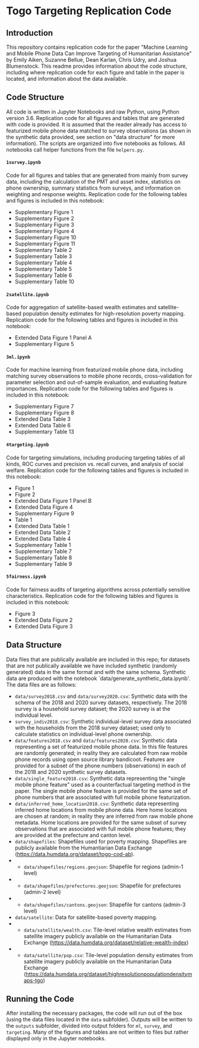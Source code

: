 # Togo Targeting Replication Code

## Introduction
This repository contains replication code for the paper "Machine Learning and Mobile Phone Data Can Improve Targeting of Humanitarian Assistance" by Emily Aiken, Suzanne Bellue, Dean Karlan, Chris Udry, and Joshua Blumenstock. This readme provides information about the code structure, including where replication code for each figure and table in the paper is located, and information about the data available.

## Code Structure
All code is written in Jupyter Notebooks and raw Python, using Python version 3.6. Replication code for all figures and tables that are generated with code is provided. It is assumed that the reader already has access to featurized mobile phone data matched to survey observations (as shown in the synthetic data provided, see section on "data structure" for more information). The scripts are organized into five notebooks as follows. All notebooks call helper functions from the file `helpers.py`.

#### `1survey.ipynb`
Code for all figures and tables that are generated from mainly from survey data, including the calculation of the PMT and asset index, statistics on phone ownership, summary statistics from surveys, and information on weighting and response weights. Replication code for the following tables and figures is included in this notebook:
- Supplementary Figure 1
- Supplementary Figure 2
- Supplementary Figure 3
- Supplementary Figure 4
- Supplementary Figure 10
- Supplementary Figure 11
- Supplementary Table 2
- Supplementary Table 3
- Supplementary Table 4
- Supplementary Table 5
- Supplementary Table 6
- Supplementary Table 10

#### `2satellite.ipynb`
Code for aggregation of satellite-based wealth estimates and satellite-based population density estimates for high-resolution poverty mapping. Replication code for the following tables and figures is included in this notebook:
- Extended Data Figure 1 Panel A
- Supplementary Figure 5

#### `3ml.ipynb`
Code for machine learning from featurized mobile phone data, including matching survey observations to mobile phone records, cross-validation for parameter selection and out-of-sample evaluation, and evaluating feature importances. Replication code for the following tables and figures is included in this notebook:
- Supplementary Figure 7
- Supplementary Figure 8
- Extended Data Table 3
- Extended Data Table 6
- Supplementary Table 13

#### `4targeting.ipynb` 
Code for targeting simulations, including producing targeting tables of all kinds, ROC curves and precision vs. recall curves, and analysis of social welfare. Replication code for the following tables and figures is included in this notebook:
- Figure 1
- Figure 2
- Extended Data Figure 1 Panel B
- Extended Data Figure 4
- Supplementary Figure 9
- Table 1
- Extended Data Table 1
- Extended Data Table 2
- Extended Data Table 4
- Supplementary Table 1
- Supplementary Table 7
- Supplementary Table 8
- Supplementary Table 9

#### `5fairness.ipynb`
Code for fairness audits of targeting algorithms across potentially sensitive characteristics. Replication code for the following tables and figures is included in this notebook:
- Figure 3
- Extended Data Figure 2
- Extended Data Figure 3

## Data Structure
Data files that are publically available are included in this repo; for datasets that are not publically available we have included synthetic (randomly generated) data in the same format and with the same schema. Synthetic data are produced with the notebook `data/generate_synthetic_data.ipynb'. The data files are as follows:
- `data/survey2018.csv` and `data/survey2020.csv`: Synthetic data with the schema of the 2018 and 2020 survey datasets, respectively. The 2018 survey is a household survey dataset; the 2020 survey is at the individual level.
- `survey_indiv2018.csv`: Synthetic individual-level survey data associated with the households from the 2018 survey dataset; used only to calculate statistics on individual-level phone ownership.
- `data/features2018.csv` and `data/features2020.csv`: Synthetic data representing a set of featurized mobile phone data. In this file features are randomly generated; in reality they are calculated from raw mobile phone records using open source library bandicoot. Features are provided for a subset of the phone numbers (observations) in each of the 2018 and 2020 synthetic survey datasets.
- `data/single_feature2018.csv`: Synthetic data representing the "single mobile phone feature" used as a counterfactual targeting method in the paper. The single mobile phone feature is provided for the same set of phone numbers that are associated with full mobile phone featurization.
- `data/inferred_home_location2018.csv`: Synthetic data representing inferred home locations from mobile phone data. Here home locations are chosen at random; in reality they are inferred from raw mobile phone metadata. Home locations are provided for the same subset of survey observations that are associated with full mobile phone features; they are provided at the prefecture and canton level.
- `data/shapefiles`: Shapefiles used for poverty mapping. Shapefiles are publicly available from the Humantiarian Data Exchange (https://data.humdata.org/dataset/togo-cod-ab). 
- - `data/shapefiles/regions.geojson`: Shapefile for regions (admin-1 level)
- - `data/shapefiles/prefectures.geojson`: Shapefile for prefectures (admin-2 level)
- - `data/shapefiles/cantons.geojson`:  Shapefile for cantons (admin-3 level)
- `data/satellite`: Data for satellite-based poverty mapping. 
- - `data/satellite/wealth.csv`: Tile-level relative wealth estimates from satellite imagery publicly available on the Humanitarian Data Exchange (https://data.humdata.org/dataset/relative-wealth-index)
- - `data/satellite/pop.csv`: Tile-level population density estimates from satellite imagery publicly available on the Humanitarian Data Exchange (https://data.humdata.org/dataset/highresolutionpopulationdensitymaps-tgo)

## Running the Code
After installing the necessary packages, the code will run out of the box (using the data files located in the `data` subfolder). Outputs will be written to the `outputs` subfolder, divided into output folders for `ml`, `survey`, and `targeting`. Many of the figures and tables are not written to files but rather displayed only in the Jupyter notebooks.
